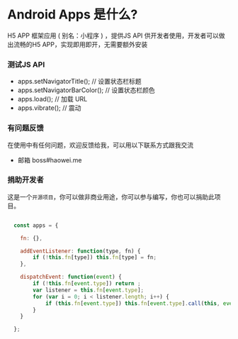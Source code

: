 Android Apps 是什么?
====================
H5 APP 框架应用 ( 别名：小程序 ) ，提供JS API 供开发者使用，开发者可以做出流畅的H5 APP，实现即用即开，无需要额外安装


### 测试JS API
* apps.setNavigatorTitle(); // 设置状态栏标题
* apps.setNavigatorBarColor(); // 设置状态栏颜色
* apps.load(); // 加载 URL
* apps.vibrate(); // 震动

### 有问题反馈
在使用中有任何问题，欢迎反馈给我，可以用以下联系方式跟我交流

* 邮箱 boss#haowei.me

### 捐助开发者
这是一个`开源项目`，你可以做非商业用途，你可以参与编写，你也可以捐助此项目。


```javascript

  const apps = {

    fn: {},

    addEventListener: function(type, fn) {
        if (!this.fn[type]) this.fn[type] = fn;
    },

    dispatchEvent: function(event) {
        if (!this.fn[event.type]) return ;
        var listener = this.fn[event.type];
        for (var i = 0; i < listener.length; i++) {
            if (this.fn[event.type]) this.fn[event.type].call(this, event);
        }
    }

  };
  
  
```
